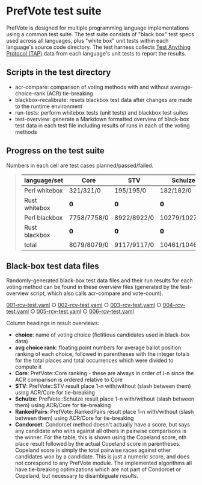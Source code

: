 # PrefVote test suite

PrefVote is designed for multiple programming language implementations using a common test suite. The test suite consists of "black box" test specs used across all languages, plus "white box" unit tests within each language's source code directory. The test harness collects [Test Anything Protocol (TAP)](https://testanything.org/) data from each language's unit tests to report the results.

## Scripts in the test directory

* acr-compare: comparison of voting methods with and without average-choice-rank (ACR) tie-breaking
* blackbox-recalibrate: resets blackbox test data after changes are made to the runtime environment
* run-tests: perform whitebox tests (unit tests) and blackbox test suites
* test-overview: generate a Markdown formatted overview of black-box test data in each test file including results of runs in each of the voting methods

## Progress on the test suite

Numbers in each cell are test cases planned/passed/failed.

<blockquote>
<table>
<thead>
<tr>
<th>language/set</th>
<th>Core</th>
<th>STV</th>
<th>Schulze</th>
<th>RankedPairs</th>
<th>total</th>
</tr>
</thead>
<tbody>
<tr>
<td>Perl whitebox</td>
<td>321/321/0</td>
<td>195/195/0</td>
<td>182/182/0</td>
<td>132/132/0</td>
<td>830/830/0</td>
</tr>
<tr>
<td>Rust whitebox</td>
<td>𝟬</td>
<td>𝟬</td>
<td>𝟬</td>
<td>𝟬</td>
<td>0/0/0</td>
</tr>
<tr>
<td>Perl blackbox</td>
<td>7758/7758/0</td>
<td>8922/8922/0</td>
<td>10279/10279/0</td>
<td>8259/8259/0</td>
<td>35218/35218/0</td>
</tr>
<tr>
<td>Rust blackbox</td>
<td>𝟬</td>
<td>𝟬</td>
<td>𝟬</td>
<td>𝟬</td>
<td>0/0/0</td>
</tr>
<tr>
<td>total</td>
<td>8079/8079/0</td>
<td>9117/9117/0</td>
<td>10461/10461/0</td>
<td>8391/8391/0</td>
<td>36048/36048/0</td>
</tr>
</tbody>
</table>
</blockquote>

## Black-box test data files

Randomly-generated black-box test data files and their run results for each voting method can be found in these overview files (generated by the test-overview script, which also calls acr-compare and vote-count).

[001-rcv-test.yaml](inputs/100-rcv-test/001-rcv-test.md) ○ [002-rcv-test.yaml](inputs/100-rcv-test/002-rcv-test.md) ○ [003-rcv-test.yaml](inputs/100-rcv-test/003-rcv-test.md) ○ [004-rcv-test.yaml](inputs/100-rcv-test/004-rcv-test.md) ○ [005-rcv-test.yaml](inputs/100-rcv-test/005-rcv-test.md) ○ [006-rcv-test.yaml](inputs/100-rcv-test/006-rcv-test.md)

Column headings in result overviews:

* **choice**: name of voting choice (fictitious candidates used in black-box data)
* **avg choice rank**: floating point numbers for average ballot position ranking of each choice, followed in parentheses with the integer totals for the total places and total occurrences which were divided to compute it
* **Core**: PrefVote::Core ranking - these are always in order of i-n since the ACR comparison is ordered relative to Core
* **STV**: PrefVote::STV result place 1-n with/without (slash between them) using ACR/Core for tie-breaking
* **Schulze**: PrefVote::Schulze result place 1-n with/without (slash between them) using ACR/Core for tie-breaking
* **RankedPairs**: PrefVote::RankedPairs result place 1-n with/without (slash between them) using ACR/Core for tie-breaking
* **Condorcet**: Condorcet method doesn't actually have a score, but says any candidate who wins against all others in pairwise comparisons is the winner. For the table, this is shown using the Copeland score, nth place result followed by the actual Copeland score in parentheses. Copeland score is simply the total pairwise races against other candidates won by a candidate. This is just a numeric score, and does not corespond to any PrefVote module. The implemented algorithms all have tie-breaking optimizations which are not part of Condorcet or Copeland, but necessary to disambiguate results.
